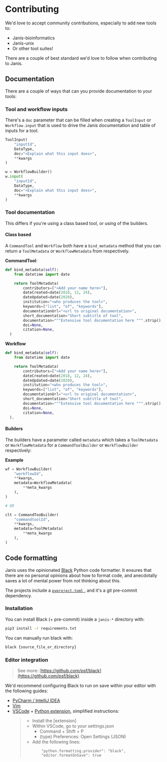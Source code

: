# Contributing

We'd love to accept community contributions, especially to add new tools to:

- Janis-bioinformatics
- Janis-unix
- Or other tool suites!

There are a couple of best standard we'd love to follow when contributing to Janis.

## Documentation

There are a couple of ways that can you provide documentation to your tools:

### Tool and workflow inputs

There's a `doc` parameter that can be filled when creating a `ToolInput` or `Workflow.input` that is used to drive the Janis documentation and table of inputs for a tool.

```python
ToolInput(
	"inputId", 
	DataType, 
	doc="<Explain what this input does>", 
	**kwargs
)
```

```python
w = WorkflowBuilder()
w.input(
	"inputId", 
	DataType, 
	doc="<Explain what this input does>", 
	**kwargs
)
```

### Tool documentation

This differs if you're using a class based tool, or using of the builders.

#### Class based

A `CommandTool` and `Workflow` both have a `bind_metadata` method that you can return a `ToolMetadata` or `WorkflowMetadata` from respectively.

**CommandTool**:
```python
def bind_metadata(self):  
	from datetime import date  

	return ToolMetadata(
		contributors=["<Add your name here>"],
		dateCreated=date(2018, 12, 24),
		dateUpdated=date(2020),
		institution="<who produces the tool>",
		keywords=["list", "of", "keywords"],
		documentationUrl="<url to original documentation>",
		short_documentation="Short subtitle of tool",
		documentation="""Extensive tool documentation here """.strip(),
		doi=None,
		citation=None,
  )
```

**Workflow**

```python
def bind_metadata(self):  
	from datetime import date  

	return ToolMetadata(
		contributors=["<Add your name here>"],
		dateCreated=date(2018, 12, 24),
		dateUpdated=date(2020),
		institution="<who produces the tool>",
		keywords=["list", "of", "keywords"],
		documentationUrl="<url to original documentation>",
		short_documentation="Short subtitle of tool",
		documentation="""Extensive tool documentation here """.strip(),
		doi=None,
		citation=None,
  ).   
```

#### Builders

The builders have a parameter called `metadata` which takes a `ToolMetadata` or `WorkflowMetadata` for a `CommandToolBuilder` or `WorkflowBuilder` respectively:

**Example**
```python
wf = WorkflowBuilder(
    "workflowId",
    **kwargs,
    metadata=WorkflowMetadata(
        **meta_kwargs
    ),
)

# OR

clt = CommandTooBuilder(
    "commandtoolId",
    **kwargs,
    metadata=ToolMetadata(
        **meta_kwargs
    ),
)
``` 

## Code formatting

Janis uses the opinionated [Black](https://github.com/psf/black) Python code formatter. It ensures that there are no personal opinions about how to format code, and anecdotally saves a lot of mental power from not thinking about this.

The projects include a [`pyproject.toml` ](https://github.com/PMCC-BioinformaticsCore/janis-bioinformatics/blob/master/pyproject.toml), and it's a git pre-commit dependency.

### Installation

You can install Black (+ pre-commit) inside a `janis-*` directory with:

```bash
pip3 install -r requirements.txt
```

You can manually run black with:

```bash
black {source_file_or_directory}
```

### Editor integration

> See more: [https://github.com/psf/black](https://github.com/psf/black)

We'd recommend configuring Black to run on save within your editor with the following guides:

- [PyCharm / IntelliJ IDEA](https://github.com/psf/black#pycharmintellij-idea)
- [Vim](https://github.com/psf/black#vim)
- [VSCode](https://code.visualstudio.com/docs/python/editing#_formatting) + [Python extension](https://marketplace.visualstudio.com/items?itemName=ms-python.python), simplified instructions:
    > - Install the [extension]
    > - Within VSCode, go to your settings.json
    >   - Command + Shift + P
    >   - (type) Preferences: Open Settings (JSON)
    > - Add the following lines:
    >   ```
    >       "python.formatting.provider": "black",
    >       "editor.formatOnSave": true
    >   ```



